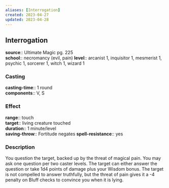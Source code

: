 ```yaml
---
aliases: [Interrogation]
created: 2023-04-27
updated: 2023-04-28
---
```


## Interrogation

**source**:: Ultimate Magic pg. 225  
**school**:: necromancy (evil, pain)
**level**:: arcanist 1, inquisitor 1, mesmerist 1, psychic 1, sorcerer 1, witch 1, wizard 1

### Casting

**casting-time**:: 1 round  
**components**:: V, S

### Effect

**range**:: touch  
**target**:: living creature touched  
**duration**:: 1 minute/level  
**saving-throw**:: Fortitude negates
**spell-resistance**:: yes

### Description

You question the target, backed up by the threat of magical pain. You may ask one question per two caster levels. The target can either answer the question or take 1d4 points of damage plus your Wisdom bonus. The target is not compelled to answer truthfully, but the threat of pain gives it a -4 penalty on Bluff checks to convince you when it is lying.
